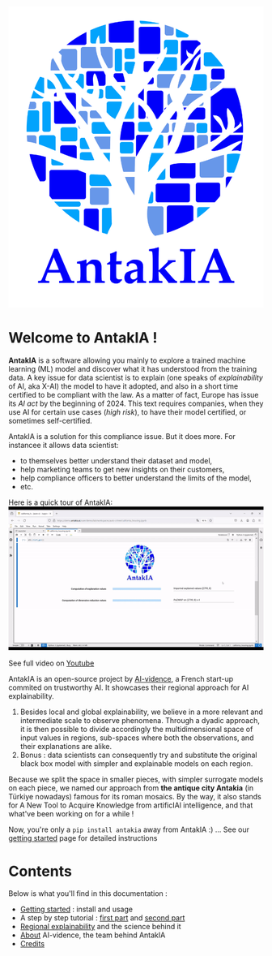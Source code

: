 ![](img/antakia.png)

# Welcome to AntakIA !

**AntakIA** is a software allowing you mainly to explore a trained machine learning (ML) model and discover what it has understood from the training data. A key issue for data scientist is to explain (one speaks of *explainability* of AI, aka X-AI) the model to have it adopted, and also in a short time certified to be compliant with the law. As a matter of fact, Europe has issue its *AI act* by the beginning of 2024. This text requires companies, when they use AI for certain use cases (*high risk*), to have their model certified, or sometimes self-certified.

AntakIA is a solution for this compliance issue. But it does more. For instancee it allows data scientist:

* to themselves better understand their dataset and model,
* help marketing teams to get new insights on their customers,
* help compliance officers to better understand the limits of the model,
* etc.

Here is a quick tour of AntakIA:
![](img/antakia.gif)

See full video on [Youtube](https://www.youtube.com/watch?v=wQFC_20OIOM)

AntakIA is an open-source project by [AI-vidence](https://www.ai-vidence.com), a French start-up commited on trustworthy AI. It showcases their regional approach for AI explainability.

1. Besides local and global explainability, we believe in a more relevant and intermediate scale to observe phenomena. Through a dyadic approach, it is then possible to divide accordingly the multidimensional space of input values in regions, sub-spaces where both the observations, and their explanations are alike.
2. Bonus : data scientists can consequently try and substitute the original black box model with simpler and explainable models on each region.

Because we split the space in smaller pieces, with simpler surrogate models on each piece, we named our approach from **the antique city Antakia** (in Türkiye nowadays) famous for its roman mosaics. By the way, it also stands for A New Tool to Acquire Knowledge from artificIAl intelligence, and that what've been working on for a while !

Now, you're only a ```pip install antakia``` away from AntakIA  :) ... See our [getting started](getting_started.md) page for detailed instructions


# Contents

Below is what you'll find in this documentation :

* [Getting started](getting_started.md) : install and usage
* A step by step tutorial : [first part](tutorial1.md) and [second part](tutorial2.md)
* [Regional explainability](regional_explain.md) and the science behind it
* [About](about.md) AI-vidence, the team behind AntakIA
* [Credits](credits)

